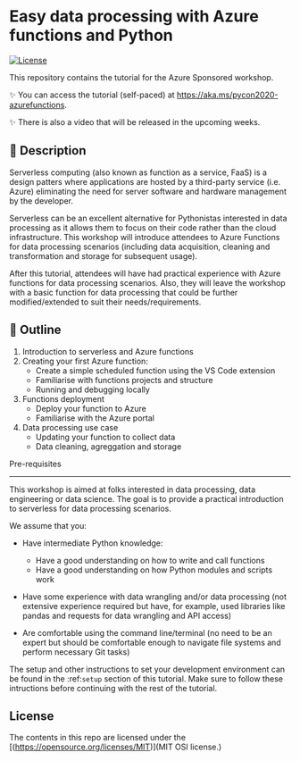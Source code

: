# Easy data processing with Azure functions and Python

[![License](https://img.shields.io/badge/License-MIT-gray.svg?colorA=2D2A56&colorB=7A76C2&style=flat.svg)]((https://opensource.org/licenses/MIT))

This repository contains the tutorial for the Azure Sponsored workshop.

:sparkles: You can access  the tutorial (self-paced) at <https://aka.ms/pycon2020-azurefunctions>.

:sparkles: There is also a video that will be released in the upcoming weeks.

## 📝 Description

Serverless computing (also known as function as a service, FaaS) is a design patters where applications are hosted by a third-party service (i.e. Azure) eliminating the need for server software and hardware management by the developer.  

Serverless can be an excellent alternative for Pythonistas interested in data processing as it allows them to focus on their code rather than the cloud infrastructure. This workshop will introduce attendees to Azure Functions for data processing scenarios (including data acquisition, cleaning and transformation and storage for subsequent usage). 

After this tutorial, attendees will have had practical experience with Azure functions for data processing scenarios. Also, they will leave the workshop with a basic function for data processing that could be further modified/extended to suit their needs/requirements. 

## 🔖 Outline

1. Introduction to serverless and Azure functions
2. Creating your first Azure function:
   - Create a simple scheduled function using the VS Code extension
   - Familiarise with functions projects and structure
   - Running and debugging locally
3. Functions deployment
   - Deploy your function to Azure
   - Familiarise with the Azure portal
4. Data processing use case
   - Updating your function to collect data
   - Data cleaning, agreggation and storage


Pre-requisites
*********************

This workshop is aimed at folks interested in data processing, data engineering 
or data science. The goal is to provide a practical introduction to serverless for data processing scenarios. 


We assume that you:

- Have intermediate Python knowledge:

   - Have a good understanding on how to write and call functions
   - Have a good understanding on how Python modules and scripts work

- Have some experience with data wrangling and/or data processing (not extensive experience required but have, for example, used libraries like pandas and requests for data wrangling and API access) 

- Are comfortable using the command line/terminal (no need to be an expert but should be comfortable enough to navigate file systems and perform necessary Git tasks) 

The setup and other instructions to set your development environment can be found in the :ref:`setup` section of this tutorial.
Make sure to follow these intructions before continuing with the rest of the tutorial.

## License 

The contents in this repo are licensed under the [(https://opensource.org/licenses/MIT)](MIT OSI license.)